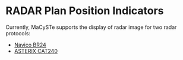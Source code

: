 # RADAR Plan Position Indicators

Currently, MaCySTe supports the display of radar image for two radar protocols:
- [Navico BR24](./ppi-opencpn.md)
- [ASTERIX CAT240](./ppi-asterix.md)